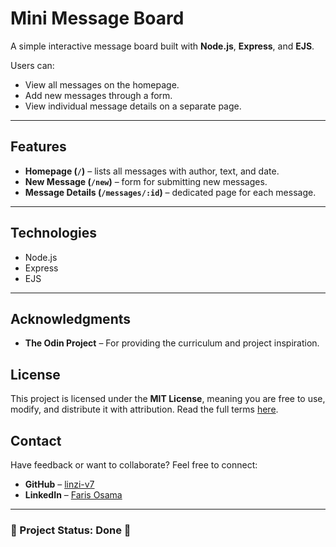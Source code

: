 # Mini Message Board  

A simple interactive message board built with **Node.js**, **Express**, and **EJS**.  

Users can:  

- View all messages on the homepage.  
- Add new messages through a form.  
- View individual message details on a separate page.  

---

## Features  

- **Homepage (`/`)** – lists all messages with author, text, and date.  
- **New Message (`/new`)** – form for submitting new messages.  
- **Message Details (`/messages/:id`)** – dedicated page for each message.  

---

## Technologies  

- Node.js  
- Express  
- EJS  

---

## Acknowledgments  

- **The Odin Project** – For providing the curriculum and project inspiration.  

## License  

This project is licensed under the **MIT License**, meaning you are free to use, modify, and distribute it with attribution. Read the full terms [here](https://github.com/linzi-v7/mini-message-board/blob/main/LICENSE).  

## Contact  

Have feedback or want to collaborate? Feel free to connect:  

- **GitHub** – [linzi-v7](https://github.com/linzi-v7)  
- **LinkedIn** – [Faris Osama](https://www.linkedin.com/in/faris-osama-7a3496303/)  

---

### 📌 Project Status: **Done** 🚀